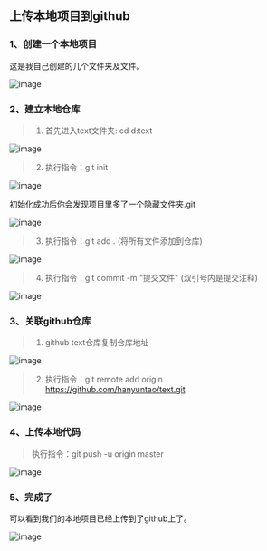 ## 上传本地项目到github
### 1、创建一个本地项目
这是我自己创建的几个文件夹及文件。

![image](https://github.com/four-leaf-clover/blog/blob/master/20180110/img/1.png)
### 2、建立本地仓库
> 1. 首先进入text文件夹: cd d:text

![image](https://github.com/four-leaf-clover/blog/blob/master/20180110/img/2.png)
> 2. 执行指令：git init

![image](https://github.com/four-leaf-clover/blog/blob/master/20180110/img/3.png)

初始化成功后你会发现项目里多了一个隐藏文件夹.git

![image](https://github.com/four-leaf-clover/blog/blob/master/20180110/img/4.png)
> 3. 执行指令：git add . (将所有文件添加到仓库)

![image](https://github.com/four-leaf-clover/blog/blob/master/20180110/img/5.png)
> 4. 执行指令：git commit -m "提交文件" (双引号内是提交注释)

![image](https://github.com/four-leaf-clover/blog/blob/master/20180110/img/6.png)
### 3、关联github仓库
> 1. github text仓库复制仓库地址

![image](https://github.com/four-leaf-clover/blog/blob/master/20180110/img/7.png)
> 2. 执行指令：git remote add origin https://github.com/hanyuntao/text.git

![image](https://github.com/four-leaf-clover/blog/blob/master/20180110/img/8.png)
### 4、上传本地代码
> 执行指令：git push -u origin master

![image](https://github.com/four-leaf-clover/blog/blob/master/20180110/img/9.png)
### 5、完成了
可以看到我们的本地项目已经上传到了github上了。

![image](https://github.com/four-leaf-clover/blog/blob/master/20180110/img/10.png)